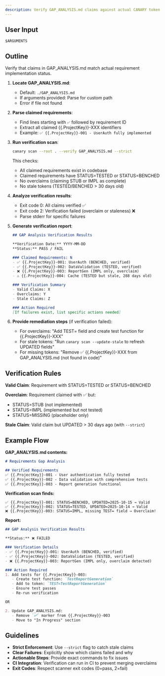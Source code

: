```yaml
---
description: Verify GAP_ANALYSIS.md claims against actual CANARY token status
---
```



## User Input

```text
$ARGUMENTS
```

## Outline

Verify that claims in GAP_ANALYSIS.md match actual requirement implementation status.

1. **Locate GAP_ANALYSIS.md**:
   - Default: `./GAP_ANALYSIS.md`
   - If arguments provided: Parse for custom path
   - Error if file not found

2. **Parse claimed requirements**:
   - Find lines starting with `✅` followed by requirement ID
   - Extract all claimed {{.ProjectKey}}-XXX identifiers
   - Example: `✅ {{.ProjectKey}}-001 - UserAuth fully implemented`

3. **Run verification scan**:
   ```bash
   canary scan --root . --verify GAP_ANALYSIS.md --strict
   ```

   This checks:
   - All claimed requirements exist in codebase
   - Claimed requirements have STATUS=TESTED or STATUS=BENCHED
   - No overclaims (claiming STUB or IMPL as complete)
   - No stale tokens (TESTED/BENCHED > 30 days old)

4. **Analyze verification results**:
   - Exit code 0: All claims verified ✅
   - Exit code 2: Verification failed (overclaim or staleness) ❌
   - Parse stderr for specific failures

5. **Generate verification report**:
   ```markdown
   ## GAP Analysis Verification Results

   **Verification Date:** YYYY-MM-DD
   **Status:** PASS / FAIL

   ### Claimed Requirements: N
   - ✅ {{.ProjectKey}}-001: UserAuth (BENCHED, verified)
   - ✅ {{.ProjectKey}}-002: DataValidation (TESTED, verified)
   - ❌ {{.ProjectKey}}-003: ReportGen (IMPL only, overclaim)
   - ⚠️ {{.ProjectKey}}-004: Cache (TESTED but stale, 288 days old)

   ### Verification Summary
   - Valid Claims: X
   - Overclaims: Y
   - Stale Claims: Z

   ### Action Required
   [If failures exist, list specific actions needed]
   ```

6. **Provide remediation steps** (if verification failed):
   - For overclaims: "Add TEST= field and create test function for {{.ProjectKey}}-XXX"
   - For stale tokens: "Run `canary scan --update-stale` to refresh UPDATED fields"
   - For missing tokens: "Remove ✅ {{.ProjectKey}}-XXX from GAP_ANALYSIS.md (not found in code)"

## Verification Rules

**Valid Claim**: Requirement with STATUS=TESTED or STATUS=BENCHED

**Overclaim**: Requirement claimed with ✅ but:
- STATUS=STUB (not implemented)
- STATUS=IMPL (implemented but not tested)
- STATUS=MISSING (placeholder only)

**Stale Claim**: Valid claim but UPDATED > 30 days ago (with `--strict`)

## Example Flow

**GAP_ANALYSIS.md contents:**
```markdown
# Requirements Gap Analysis

## Verified Requirements
✅ {{.ProjectKey}}-001 - User authentication fully tested
✅ {{.ProjectKey}}-002 - Data validation with comprehensive tests
✅ {{.ProjectKey}}-003 - Report generation functional
```

**Verification scan finds:**
```
✅ {{.ProjectKey}}-001: STATUS=BENCHED, UPDATED=2025-10-15 → Valid
✅ {{.ProjectKey}}-002: STATUS=TESTED, UPDATED=2025-10-14 → Valid
❌ {{.ProjectKey}}-003: STATUS=IMPL, missing TEST= field → Overclaim!
```

**Report:**
```markdown
## GAP Analysis Verification Results

**Status:** ❌ FAILED

### Verification Details
- ✅ {{.ProjectKey}}-001: UserAuth (BENCHED, verified)
- ✅ {{.ProjectKey}}-002: DataValidation (TESTED, verified)
- ❌ {{.ProjectKey}}-003: ReportGen (IMPL only, overclaim detected)

### Action Required
1. Add tests for {{.ProjectKey}}-003:
   - Create test function: `TestReportGeneration`
   - Add to token: `TEST=TestReportGeneration`
   - Ensure test passes
   - Re-run verification

OR

2. Update GAP_ANALYSIS.md:
   - Remove `✅` marker from {{.ProjectKey}}-003
   - Move to "In Progress" section
```

## Guidelines

- **Strict Enforcement**: Use `--strict` flag to catch stale claims
- **Clear Failures**: Explicitly show which claims failed and why
- **Actionable Steps**: Provide exact commands to fix issues
- **CI Integration**: Verification can run in CI to prevent merging overclaims
- **Exit Codes**: Respect scanner exit codes (0=pass, 2=fail)

